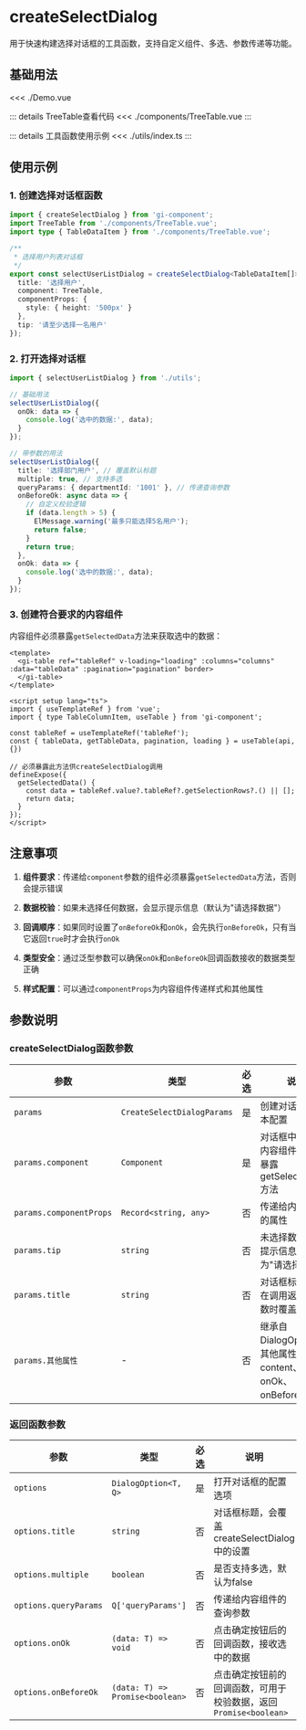 # createSelectDialog

用于快速构建选择对话框的工具函数，支持自定义组件、多选、参数传递等功能。

<script setup>
import Demo from './Demo.vue'
</script>

## 基础用法

<Demo></Demo>

<<< ./Demo.vue

::: details TreeTable查看代码
<<< ./components/TreeTable.vue
:::

::: details 工具函数使用示例
<<< ./utils/index.ts
:::


## 使用示例

### 1. 创建选择对话框函数

```typescript
import { createSelectDialog } from 'gi-component';
import TreeTable from './components/TreeTable.vue';
import type { TableDataItem } from './components/TreeTable.vue';

/**
 * 选择用户列表对话框
 */
export const selectUserListDialog = createSelectDialog<TableDataItem[]>({
  title: '选择用户',
  component: TreeTable,
  componentProps: {
    style: { height: '500px' }
  },
  tip: '请至少选择一名用户'
});
```

### 2. 打开选择对话框

```typescript
import { selectUserListDialog } from './utils';

// 基础用法
selectUserListDialog({
  onOk: data => {
    console.log('选中的数据:', data);
  }
});

// 带参数的用法
selectUserListDialog({
  title: '选择部门用户', // 覆盖默认标题
  multiple: true, // 支持多选
  queryParams: { departmentId: '1001' }, // 传递查询参数
  onBeforeOk: async data => {
    // 自定义校验逻辑
    if (data.length > 5) {
      ElMessage.warning('最多只能选择5名用户');
      return false;
    }
    return true;
  },
  onOk: data => {
    console.log('选中的数据:', data);
  }
});
```

### 3. 创建符合要求的内容组件

内容组件必须暴露`getSelectedData`方法来获取选中的数据：

```vue
<template>
  <gi-table ref="tableRef" v-loading="loading" :columns="columns" :data="tableData" :pagination="pagination" border>
  </gi-table>
</template>

<script setup lang="ts">
import { useTemplateRef } from 'vue';
import { type TableColumnItem, useTable } from 'gi-component';

const tableRef = useTemplateRef('tableRef');
const { tableData, getTableData, pagination, loading } = useTable(api, {})

// 必须暴露此方法供createSelectDialog调用
defineExpose({
  getSelectedData() {
    const data = tableRef.value?.tableRef?.getSelectionRows?.() || [];
    return data;
  }
});
</script>
```

## 注意事项

1. **组件要求**：传递给`component`参数的组件必须暴露`getSelectedData`方法，否则会提示错误

2. **数据校验**：如果未选择任何数据，会显示提示信息（默认为"请选择数据"）

3. **回调顺序**：如果同时设置了`onBeforeOk`和`onOk`，会先执行`onBeforeOk`，只有当它返回`true`时才会执行`onOk`

4. **类型安全**：通过泛型参数可以确保`onOk`和`onBeforeOk`回调函数接收的数据类型正确

5. **样式配置**：可以通过`componentProps`为内容组件传递样式和其他属性

## 参数说明

### createSelectDialog函数参数

| 参数 | 类型 | 必选 | 说明 |
|-----|-----|-----|-----|
| `params` | `CreateSelectDialogParams` | 是 | 创建对话框的基本配置 |
| `params.component` | `Component` | 是 | 对话框中显示的内容组件，必须暴露getSelectedData方法 |
| `params.componentProps` | `Record<string, any>` | 否 | 传递给内容组件的属性 |
| `params.tip` | `string` | 否 | 未选择数据时的提示信息，默认为"请选择数据" |
| `params.title` | `string` | 否 | 对话框标题，可在调用返回的函数时覆盖 |
| `params.其他属性` | - | 否 | 继承自DialogOptions的其他属性（除content、onOk、onBeforeOk外） |

### 返回函数参数

| 参数 | 类型 | 必选 | 说明 |
|-----|-----|-----|-----|
| `options` | `DialogOption<T, Q>` | 是 | 打开对话框的配置选项 |
| `options.title` | `string` | 否 | 对话框标题，会覆盖createSelectDialog中的设置 |
| `options.multiple` | `boolean` | 否 | 是否支持多选，默认为false |
| `options.queryParams` | `Q['queryParams']` | 否 | 传递给内容组件的查询参数 |
| `options.onOk` | `(data: T) => void` | 否 | 点击确定按钮后的回调函数，接收选中的数据 |
 | `options.onBeforeOk` | `(data: T) => Promise<boolean>` | 否 | 点击确定按钮前的回调函数，可用于校验数据，返回`Promise<boolean>` |